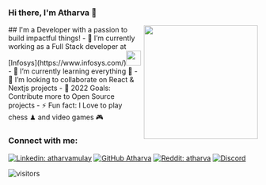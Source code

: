 ### Hi there, I'm Atharva 👋

<img align='right' src="https://ih1.redbubble.net/image.875111931.4798/raf,750x1000,075,t,FFFFFF:97ab1c12de.jpg" width="230">
## I'm a Developer with a passion to build impactful things!
- 🔭 I’m currently working as a Full Stack developer at [Infosys](https://www.infosys.com/)<img src="https://media.giphy.com/media/WUlplcMpOCEmTGBtBW/giphy.gif" width="30">
- 🌱 I’m currently learning everything 🤣
- 👯 I’m looking to collaborate on React & Nextjs projects
- 🥅 2022 Goals: Contribute more to Open Source projects
- ⚡ Fun fact: I Love to play chess ♟ and video games 🎮

### Connect with me:

[![Linkedin: atharvamulay](https://img.shields.io/badge/-atharvamulay-blue?style=flat-square&logo=Linkedin&logoColor=white&link=https://www.linkedin.com/in/atharvamulay/)][linkedin] [![GitHub Atharva](https://img.shields.io/github/followers/Atharva21?label=follow&style=social)][github] [![Reddit: atharva](https://img.shields.io/badge/-atharva-grey?style=flat-square&logo=reddit&&link=https://www.reddit.com/user/CarMysterious3132)][reddit] [![Discord](https://img.shields.io/discord/762306474797039647?logo=Discord&logoColor=%2342b3f5)](https://discord.gg/4dgQfqBNAU)

[linkedin]: https://www.linkedin.com/in/atharvamulay/
[github]: https://github.com/Atharva21
[reddit]: https://www.reddit.com/user/CarMysterious3132
[discord]: https://discord.gg/4dgQfqBNAU

![visitors](https://komarev.com/ghpvc/?username=Atharva21&color=brightgreen)
